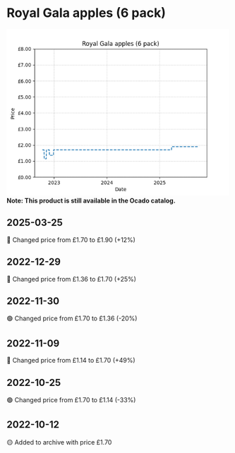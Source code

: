 # Royal Gala apples (6 pack)
![](charts/product-64861011.png)
**Note: This product is still available in the Ocado catalog.**
## 2025-03-25
🔴 Changed price from £1.70 to £1.90 (+12%)
## 2022-12-29
🔴 Changed price from £1.36 to £1.70 (+25%)
## 2022-11-30
🟢 Changed price from £1.70 to £1.36 (-20%)
## 2022-11-09
🔴 Changed price from £1.14 to £1.70 (+49%)
## 2022-10-25
🟢 Changed price from £1.70 to £1.14 (-33%)
## 2022-10-12
🟡 Added to archive with price £1.70